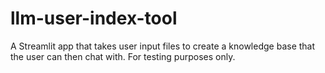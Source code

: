 # llm-user-index-tool
A Streamlit app that takes user input files to create a knowledge base that the user can then chat with. For testing purposes only.
